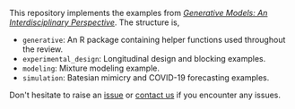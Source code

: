 This repository implements the examples from [_Generative Models: An Interdisciplinary Perspective_](https://doi.org/10.1146/annurev-statistics-033121-110134). The structure is,

* `generative`: An R package containing helper functions used throughout the review.
* `experimental_design`: Longitudinal design and blocking examples.
* `modeling`: Mixture modeling example.
* `simulation`: Batesian mimicry and COVID-19 forecasting examples.

Don't hesitate to raise an [issue](https://github.com/krisrs1128/generative_review/issues) or [contact us](mailto:ksankaran@wisc.edu) if you encounter any issues.
